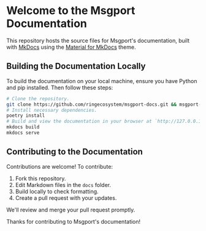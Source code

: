 # Welcome to the Msgport Documentation

This repository hosts the source files for Msgport's documentation, built with [MkDocs](https://www.mkdocs.org/) using the [Material for MkDocs](https://squidfunk.github.io/mkdocs-material/) theme.

## Building the Documentation Locally

To build the documentation on your local machine, ensure you have Python and pip installed. Then follow these steps:

```sh
# Clone the repository.
git clone https://github.com/ringecosystem/msgport-docs.git && msgport-docs
# Install necessary dependencies.
poetry install
# Build and view the documentation in your browser at `http://127.0.0.1:8000`.
mkdocs build
mkdocs serve
```

## Contributing to the Documentation

Contributions are welcome! To contribute:

1. Fork this repository.
2. Edit Markdown files in the `docs` folder.
3. Build locally to check formatting.
4. Create a pull request with your updates.

We'll review and merge your pull request promptly.

Thanks for contributing to Msgport's documentation!
